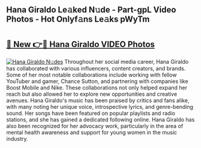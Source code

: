 ## Hana Giraldo Le𝚊ked N𝚞de - Part-gpL Video Photos - Hot Onlyf𝚊ns Le𝚊ks pWyTm

# <h2><a href="http://ab75870.deff.icu/?id=Hana+Giraldo">🔗 New 👉🔴 Hana Giraldo VIDEO Photos</a></h2>

[![Hana Giraldo N𝚞des](https://i.imgur.com/rIISA9y.gif)](http://ab75870.deff.icu/?id=Hana+Giraldo)
Throughout her social media career, Hana Giraldo has collaborated with various influencers, content creators, and brands. Some of her most notable collaborations include working with fellow YouTuber and gamer, Chance Sutton, and partnering with companies like Boost Mobile and Nike. These collaborations not only helped expand her reach but also allowed her to explore new opportunities and creative avenues. Hana Giraldo's music has been praised by critics and fans alike, with many noting her unique voice, introspective lyrics, and genre-bending sound. Her songs have been featured on popular playlists and radio stations, and she has gained a dedicated following online. Hana Giraldo has also been recognized for her advocacy work, particularly in the area of mental health awareness and support for young women in the music industry.
